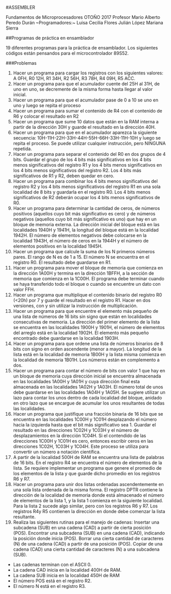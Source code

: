 #ASSEMBLER

Fundamentos de Microprocesadores OTOÑO 2017 Profesor Mario Alberto Peredo Durán
~Programadores:~
Luisa Cecilia Flores
Julián López
Mariana Sierra

##Programas de práctica en ensamblador

19 diferentes programas para la práctica de ensamblador.
Los siguientes códigos están pensandos para el microcontrolador 89S52.

###Problemas
 
1)	Hacer un programa para cargar los registros con los siguientes valores: A 0FH, R0 12H, R1 34H, R2 56H, R3 78H, R4 09H, R5 ACC.
2)	Hacer un programa para que el acumulador cuente del 25H al 31H, de uno en uno, se decremente de la misma forma hasta llegar al valor inicial.
3)	Hacer un programa para que el acumulador pase de 0 a 10 se uno en uno y luego se repita el proceso
4)	Hacer un programa para sumar el contenido de R4 con el contenido de R6 y colocar el resultado en R2
5)	Hacer un programa que sume 10 datos que están en la RAM interna a partir de la dirección 30H y guarde el resultado en la dirección 40H.
6)	Hacer un programa para que en el acumulador aparezca la siguiente secuencia: 10H-11H-22H-33H-44H-55H-66H-33H-11H-10H y luego se repita el proceso. Se puede utilizar cualquier instrucción, pero NINGUNA repetida.
7)	Hacer un programa para separar el contenido del R0 en dos grupos de 4 bits. Guardar el grupo de los 4 bits más significativos en los 4 bits menos significativos del registro R1 y los 4 bits menos significativos en los 4 bits menos significativos del registro R2. Los 4 bits más significativos de R1 y R2, deben quedar en cero.
8)	Hacer un programa para combinar los 4 bits menos significativos del registro R2 y los 4 bits menos significativos del registro R1 en una sola localidad de 8 bits y guardarla en el registro R0. Los 4 bits menos significativos de R2 deberán ocupar los 4 bits menos significativos de R0.
9)	Hacer un programa para determinar la cantidad de ceros, de números positivos (aquellos cuyo bit más significativo es cero) y de números negativos (aquellos cuyo bit más significativo es uno) que hay en un bloque de memoria externa. La dirección inicial del bloque está en las localidades 1940H y 1941H, la longitud del bloque está en la localidad 1942H. El número de elementos negativos debe colocarse en la localidad 1943H, el número de ceros en la 1944H y el número de elementos positivos en la localidad 1945H.
10)	Hacer un programa que calcule la suma de los N primeros números pares. El rango de N es de 1 a 15. El número N se encuentra en el registro R0. El resultado debe guardarse en R1.
11)	Hacer un programa para mover el bloque de memoria que comienza en la dirección 1A00H y termina en la dirección 1BFFH, a la sección de memoria que comienza en la 1C00H. El programa debe terminar cuando se haya transferido todo el bloque o cuando se encuentre un dato con valor FFH.
12)	 Hacer un programa que multiplique el contenido binario del registro R0 (<20h) por 7 y guarde el resultado en el registro R1. Hacer en dos versiones, con y sin utilizar la instrucción de multiplicación.
13)	Hacer un programa para que encuentre el elemento más pequeño de una lista de números de 16 bits sin signo que están en localidades consecutivas de memoria. La dirección del primer elemento de la lista se encuentra en las localidades 1900H y 1901H, el número de elementos del arreglo está en la localidad 1902H. El elemento más pequeño encontrado debe guardarse en la localidad 1903H.
14)	Hacer un programa para que ordene una lista de números binarios de 8 bits con signo en orden ascendente (menor a mayor). La longitud de la lista está en la localidad de memoria 1B00H y la lista misma comienza en la localidad de memoria 1B01H. Los números están en complemento a dos.
15)	Hacer un programa para contar el número de bits con valor 1 que hay en un bloque de memoria cuya dirección inicial se encuentra almacenada en las localidades 1A00H y 1A01H y cuya dirección final esta almacenada en las localidades 1A02H y 1A03H. El número total de unos debe guardarse en las localidades 1A04H y 1A05H. Se sugiere  utilizar un lazo para contar los unos dentro de cada localidad del bloque, anidado en otro lazo que se encargue de acumular los unos resultantes de todas las localidades.
16)	Hacer un programa que justifique una fracción binaria de 16 bits que se encuentra en las localidades 1C00H y 1C01H desplazando el número hacia la izquierda hasta que el bit más significativo sea 1. Guardar el resultado en las direcciones 1C02H y 1C03H y el número de desplazamientos en la dirección 1C04H. Si el contendido de las direcciones 1C00H y 1C01H es cero, entonces escribir ceros en las direcciones 1C02H, 1C03H y 1C04H. Este proceso se utiliza para convertir un número a notación científica.
17)	A partir de la localidad 500H de RAM se encuentra una lista de palabras de 16 bits. En el registro R4 se encuentra el número de elementos de la lista. Se requiere implementar un programa que genere el promedio de los elementos de la lista y que guarde dicho promedio en los registros R6 y R7.
18)	Hacer un programa para unir dos listas ordenadas ascendentemente en una sola lista ordenada de la misma forma. El registro DPTR contiene la dirección de la localidad de memoria donde está almacenado el número de elementos de la lista 1, y la lista 1 comienza en la siguiente localidad. Para la lista 2 sucede algo similar, pero con los registros R6 y R7. Los registros R4y R5 contienen la dirección en donde debe comenzar la lista resultante.
19)	Realiza las siguientes rutinas para el manejo de cadenas:
	Insertar una subcadena (SUB) en una cadena (CAD) a partir de cierta posición (POS).
	Encontrar una subcadena (SUB) en una cadena (CAD), indicando la posición donde inicia (POS).
	Borrar una cierta cantidad de caracteres (N) de una cadena (CAD) a partir de una posición (POS).
	Copiar de una cadena (CAD) una cierta cantidad de caracteres (N) a una subcadena (SUB).
* Las cadenas terminan con el ASCII 0.
* La cadena CAD inicia en la localidad 400H de RAM.
* La cadena SUB inicia en la localidad 450H de RAM
* El número POS está en el registro R2.
* El número N está en el registro R3.

